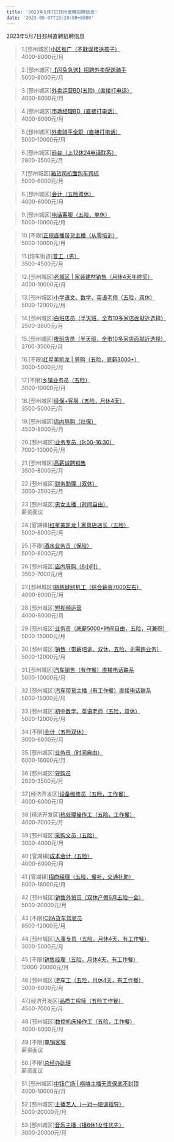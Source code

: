 ```yaml
---
title: '2023年5月7日邳州直聘招聘信息'
date: '2023-05-07T18:20:00+0800'
---
```

2023年5月7日邳州直聘招聘信息
<!--more-->
>1.[邳州城区][小区推广（不耽误接送孩子）](https://www.pizhouzhipin.com/job/26494)<br>
>4000-8000元/月

>2.[邳州城区][【闪兔急送】招聘外卖配送骑手](https://www.pizhouzhipin.com/job/28302)<br>
>5000-8000元/月

>3.[邳州城区][外卖运营BD(五险)（直接打电话）](https://www.pizhouzhipin.com/job/22636)<br>
>4000-8000元/月

>4.[邳州城区][市场经理BD（直接打电话）](https://www.pizhouzhipin.com/job/25808)<br>
>4000-8000元/月

>5.[邳州城区][外卖骑手全职（直接打电话）](https://www.pizhouzhipin.com/job/25304)<br>
>5000-10000元/月

>6.[邳州城区][前台（上12休24电话联系）](https://www.pizhouzhipin.com/job/25856)<br>
>2800-3500元/月

>7.[邳州城区][箱货司机面包车司机](https://www.pizhouzhipin.com/job/28391)<br>
>5000-6000元/月

>8.[邳州城区][会计（五险双休）](https://www.pizhouzhipin.com/job/26105)<br>
>4000-6000元/月

>9.[邳州城区][电话客服（五险，单休）](https://www.pizhouzhipin.com/job/26160)<br>
>5000-10000元/月

>10.[不限][正规直播带货主播（从零培训）](https://www.pizhouzhipin.com/job/27581)<br>
>5000-10000元/月

>11.[炮车街道][普工（男）](https://www.pizhouzhipin.com/job/26466)<br>
>3500-4500元/月

>12.[邳州城区][老城区 | 家装建材销售（月休4天年终奖）](https://www.pizhouzhipin.com/job/18749)<br>
>4000-10000元/月

>13.[邳州城区][小学语文、数学、英语老师（五险，双休）](https://www.pizhouzhipin.com/job/26774)<br>
>5000-12000元/月

>14.[邳州城区][白班店员（半天班，全市10多家店面就近选择）](https://www.pizhouzhipin.com/job/26173)<br>
>2500-3800元/月

>15.[邳州城区][夜班店员（半天班，全市10多家店面就近选择）](https://www.pizhouzhipin.com/job/26174)<br>
>2700-3500元/月

>16.[不限][红星美凯龙 | 导购（五险，底薪3000+）](https://www.pizhouzhipin.com/job/13885)<br>
>3000-5000元/月

>17.[不限][乡镇业务员（五险）](https://www.pizhouzhipin.com/job/28381)<br>
>3000-10000元/月

>18.[邳州城区][续保+客服（五险，月休4天）](https://www.pizhouzhipin.com/job/26380)<br>
>3500-5000元/月

>19.[邳州城区][店内导购（社保）](https://www.pizhouzhipin.com/job/27692)<br>
>4500-8000元/月

>20.[邳州城区][业务专员（9:00-16:30）](https://www.pizhouzhipin.com/job/26837)<br>
>7000-10000元/月

>21.[邳州城区][高薪诚聘销售](https://www.pizhouzhipin.com/job/26584)<br>
>3500-8000元/月

>22.[邳州城区][财务助理（双休）](https://www.pizhouzhipin.com/job/25799)<br>
>3000-3500元/月

>23.[邳州城区][男女主播（时间自由）](https://www.pizhouzhipin.com/job/28151)<br>
>薪资面议

>24.[官湖镇][红星美凯龙 | 家具店店长（五险）](https://www.pizhouzhipin.com/job/27773)<br>
>5000-8000元/月

>25.[不限][酒水业务员（保险）](https://www.pizhouzhipin.com/job/26306)<br>
>5000-8000元/月

>26.[邳州城区][店内导购（8小时）](https://www.pizhouzhipin.com/job/19771)<br>
>3500-7000元/月

>27.[邳州城区][熟练缝纫机工（综合薪资7000左右）](https://www.pizhouzhipin.com/job/13685)<br>
>4000-8000元/月

>28.[邳州城区][短视频运营](https://www.pizhouzhipin.com/job/25581)<br>
>4000-8000元/月

>29.[邳州城区][业务员（底薪5000+时间自由，五险，可兼职）](https://www.pizhouzhipin.com/job/26884)<br>
>5000-15000元/月

>30.[邳州城区][销售（带薪培训、双休、五险、无需跑业务）](https://www.pizhouzhipin.com/job/22901)<br>
>5000-12000元/月

>31.[邳州城区][汽车销售（有作餐）直接电话联系](https://www.pizhouzhipin.com/job/26659)<br>
>5000-10000元/月

>32.[邳州城区][汽车带货主播（有工作餐）直接电话联系](https://www.pizhouzhipin.com/job/26658)<br>
>5000-15000元/月

>33.[邳州城区][初中数学、英语老师（五险，双休）](https://www.pizhouzhipin.com/job/26775)<br>
>5000-12000元/月

>34.[不限][会计（五险双休）](https://www.pizhouzhipin.com/job/28227)<br>
>3000-6000元/月

>35.[邳州城区][业务员（时间自由）](https://www.pizhouzhipin.com/job/28186)<br>
>6000-16000元/月

>36.[邳州城区][导购员](https://www.pizhouzhipin.com/job/22581)<br>
>2000-3500元/月

>37.[经济开发区][设备维修员（五险，工作餐）](https://www.pizhouzhipin.com/job/26485)<br>
>4000-6000元/月

>38.[经济开发区][热处理操作工（五险，工作餐）](https://www.pizhouzhipin.com/job/26684)<br>
>4000-7000元/月

>39.[邳州城区][采购文员（五险）](https://www.pizhouzhipin.com/job/17792)<br>
>3000-4000元/月

>40.[官湖镇][成本会计（五险）](https://www.pizhouzhipin.com/job/23492)<br>
>4000-6000元/月

>41.[官湖镇][招商经理（五险，餐补，交通补助）](https://www.pizhouzhipin.com/job/25311)<br>
>8000-18000元/月

>42.[邳州城区][销售外贸员（双休产假6月五险一金）](https://www.pizhouzhipin.com/job/9737)<br>
>5000-20000元/月

>43.[不限][CBA货车驾驶员](https://www.pizhouzhipin.com/job/27901)<br>
>8500-12000元/月

>44.[邳州城区][人事专员（五险，月休4天，有工作餐）](https://www.pizhouzhipin.com/job/27997)<br>
>3000-5000元/月

>45.[不限][销售经理（五险，月休4天，有工作餐）](https://www.pizhouzhipin.com/job/27995)<br>
>12000-20000元/月

>46.[邳州城区][洗车工（五险，月休4天，有工作餐）](https://www.pizhouzhipin.com/job/27992)<br>
>3000-6000元/月

>47.[经济开发区][品质工程师（五险工作餐）](https://www.pizhouzhipin.com/job/27446)<br>
>4500-7000元/月

>48.[邳州城区][数控机床操作工（五险，工作餐）](https://www.pizhouzhipin.com/job/27221)<br>
>4000-6000元/月

>49.[不限][电销客服](https://www.pizhouzhipin.com/job/28354)<br>
>薪资面议

>50.[不限][总经办助理](https://www.pizhouzhipin.com/job/28353)<br>
>薪资面议

>51.[邳州城区][中钰广场 | 唠嗑主播无责保底不封顶](https://www.pizhouzhipin.com/job/26642)<br>
>4000-10000元/月

>52.[邳州城区][主播艺人（一对一培训指导）](https://www.pizhouzhipin.com/job/7821)<br>
>5000-20000元/月

>53.[邳州城区][音乐主播（播6休1女性优先）](https://www.pizhouzhipin.com/job/7923)<br>
>3000-20000元/月

